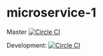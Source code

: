 # microservice-1

Master
[![Circle CI](https://circleci.com/gh/ErikEvenson/microservice-1/tree/master.svg?style=svg)](https://circleci.com/gh/ErikEvenson/microservice-1/tree/master)

Development:
[![Circle CI](https://circleci.com/gh/ErikEvenson/microservice-1/tree/development.svg?style=svg)](https://circleci.com/gh/ErikEvenson/microservice-1/tree/development)